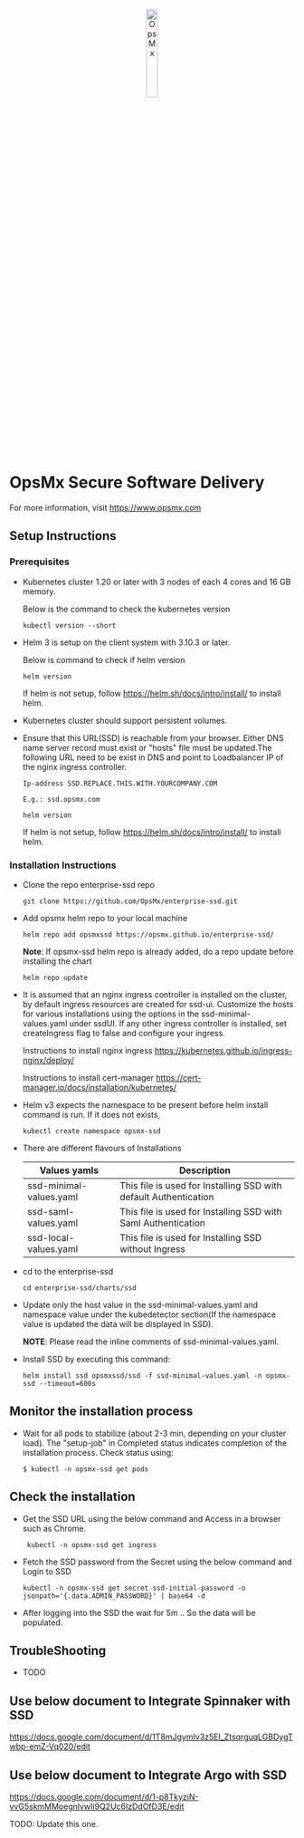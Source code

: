 <p align="center">
	<img src="https://github.com/OpsMx/enterprise-argo/blob/main/img/opsmx.png" width="20%" align="center" alt="OpsMx">
</p>

# OpsMx Secure Software Delivery
For more information, visit https://www.opsmx.com

## Setup Instructions

### Prerequisites

- Kubernetes cluster 1.20 or later with 3 nodes of each 4 cores and 16 GB memory.
  
  Below is the command to check the kubernetes version

  ```console
  kubectl version --short
  ```
- Helm 3 is setup on the client system with 3.10.3 or later.

  Below is command to check if helm version

   ```console
   helm version
   ```
  If helm is not setup, follow <https://helm.sh/docs/intro/install/> to install helm.
  
- Kubernetes cluster should support persistent volumes.
- Ensure that this URL(SSD) is reachable from your browser. Either DNS name server record must exist or "hosts" file must be updated.The following URL need to be exist in DNS and point to Loadbalancer IP of the nginx ingress controller.

	```console
	Ip-address SSD.REPLACE.THIS.WITH.YOURCOMPANY.COM
	```
	`E.g.: ssd.opsmx.com`
        
   ```console
   helm version
   ```
  If helm is not setup, follow <https://helm.sh/docs/intro/install/> to install helm.

### Installation Instructions

- Clone the repo enterprise-ssd repo
  
   ```console
   git clone https://github.com/OpsMx/enterprise-ssd.git
   ```
- Add opsmx helm repo to your local machine

   ```console
   helm repo add opsmxssd https://opsmx.github.io/enterprise-ssd/
   ```
  **Note**: If opsmx-ssd helm repo is already added, do a repo update before installing the chart

   ```console
   helm repo update
   ```
- It is assumed that an nginx ingress controller is installed on the cluster, by default ingress resources are created for ssd-ui. Customize the hosts for various installations using the options in the ssd-minimal-values.yaml under ssdUI. If any other ingress controller is installed, set createIngress flag to false and configure your ingress.

  Instructions to install nginx ingress
  https://kubernetes.github.io/ingress-nginx/deploy/

  Instructions to install cert-manager
  https://cert-manager.io/docs/installation/kubernetes/

- Helm v3 expects the namespace to be present before helm install command is run. If it does not exists,

  ```console
  kubectl create namespace opsmx-ssd
  ```
- There are different flavours of Installations

    Values yamls    | Description 
  --------------| ----------- 
  ssd-minimal-values.yaml | This file is used for Installing SSD with default Authentication
  ssd-saml-values.yaml | This file is used for Installing SSD with Saml Authentication
  ssd-local-values.yaml | This file is used for Installing SSD without Ingress

- cd to the enterprise-ssd

  ```console
  cd enterprise-ssd/charts/ssd
  ```

- Update only the host value in the ssd-minimal-values.yaml and namespace value under the kubedetector section(If the namespace value is updated the data will be displayed in SSD).

  **NOTE**: Please read the inline comments of ssd-minimal-values.yaml.

- Install SSD by executing this command:

   ```console
   helm install ssd opsmxssd/ssd -f ssd-minimal-values.yaml -n opsmx-ssd --timeout=600s
   ```

## Monitor the installation process
- Wait for all pods to stabilize (about 2-3 min, depending on your cluster load). The "setup-job" in Completed status indicates completion of the installation process. Check status using:

    ```console
    $ kubectl -n opsmx-ssd get pods
    ```

## Check the installation

- Get the SSD URL using the below command and Access in a browser such as Chrome.
   
  ```console
   kubectl -n opsmx-ssd get ingress
  ````

- Fetch the SSD password from the Secret using the below command and Login to SSD

  ```console 
  kubectl -n opsmx-ssd get secret ssd-initial-password -o jsonpath='{.data.ADMIN_PASSWORD}' | base64 -d
  ````
- After logging into the SSD the wait for 5m .. So the data will be populated.

## TroubleShooting

- TODO

## Use below document to Integrate Spinnaker with SSD

 https://docs.google.com/document/d/1T8mJgymIv3z5EI_ZtsqrguqLGBDygTwbp-emZ-Vq020/edit

## Use below document to Integrate Argo with SSD

 https://docs.google.com/document/d/1-p8TkyziN-vvG5skmMMoegnlvwIi9Q2Uc6IzDdOfD3E/edit

 TODO: Update this one.
